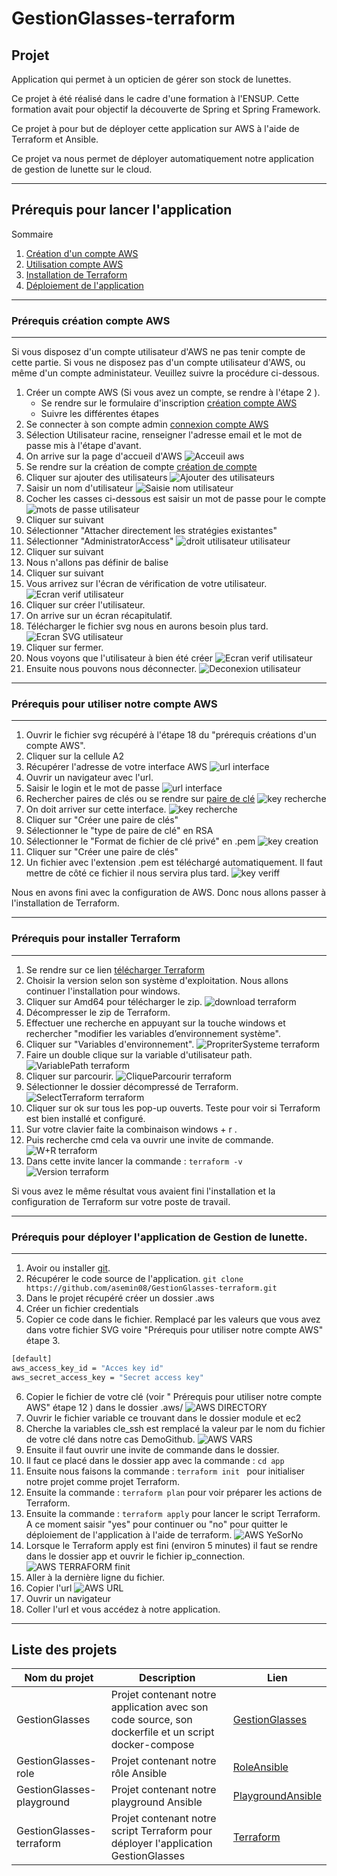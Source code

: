 # GestionGlasses-terraform

## Projet

Application qui permet à un opticien de gérer son stock de lunettes.

Ce projet à été réalisé dans le cadre d'une formation à l'ENSUP. Cette formation avait pour objectif la découverte de Spring et Spring Framework.

Ce projet à pour but de déployer cette application sur AWS à l'aide de Terraform et Ansible.

Ce projet va nous permet de déployer automatiquement notre application de gestion de lunette sur le cloud.

---
## Prérequis pour lancer l'application

Sommaire
 1. [Création d'un compte AWS](#compteAws)
 2. [Utilisation compte AWS](#utiliseAws)
 3. [Installation de Terraform](#Terraform)
 4. [Déploiement de l'application](#application)
---
<div id='compteAws'/>  

###  Prérequis création compte AWS
---

Si vous disposez d'un compte utilisateur d'AWS ne pas tenir compte de cette partie.
Si vous ne disposez pas d'un compte utilisateur d'AWS, ou même d'un compte administateur. Veuillez suivre la procédure ci-dessous. 

1. Créer un compte AWS (Si vous avez un compte, se rendre à l'étape 2 ).
   * Se rendre sur le formulaire d'inscription [création compte AWS](https://portal.aws.amazon.com/billing/signup#/start)
   * Suivre les différentes étapes
2. Se connecter à son compte admin [connexion compte AWS](https://signin.aws.amazon.com/signin?redirect_uri=https%3A%2F%2Fconsole.aws.amazon.com%2Fconsole%2Fhome%3Ffromtb%3Dtrue%26hashArgs%3D%2523%26isauthcode%3Dtrue%26state%3DhashArgsFromTB_us-east-1_1364f022c298248e&client_id=arn%3Aaws%3Asignin%3A%3A%3Aconsole%2Fcanvas&forceMobileApp=0&code_challenge=Iek71FrUBznRGJisNydtG-2W9M0Nqqni3lZW_1hH0lA&code_challenge_method=SHA-256)
3. Sélection Utilisateur racine, renseigner l'adresse email et le mot de passe mis à l'étape d'avant.
4. On arrive sur la page d'accueil d'AWS
![Acceuil aws](https://github.com/asemin08/GestionGlasses-terraform/blob/main/imgs_reamde/AccueilAWS.png)
5. Se rendre sur la création de compte [création de compte](https://console.aws.amazon.com/iamv2/home?#/users)
6. Cliquer sur ajouter des utilisateurs
![Ajouter des utilisateurs](https://github.com/asemin08/GestionGlasses-terraform/blob/main/imgs_reamde/AjoutUtilisateur.png)
7. Saisir un nom d'utilisateur
![Saisie nom utilisateur](https://github.com/asemin08/GestionGlasses-terraform/blob/main/imgs_reamde/SaisieUtilisateur.png)
8. Cocher les casses ci-dessous est saisir un mot de passe pour le compte
![mots de passe utilisateur](https://github.com/asemin08/GestionGlasses-terraform/blob/main/imgs_reamde/MDPUtilisateur.png)
9. Cliquer sur suivant
10. Sélectionner "Attacher directement les stratégies existantes"
11. Sélectionner "AdministratorAccess"
![droit utilisateur utilisateur](https://github.com/asemin08/GestionGlasses-terraform/blob/main/imgs_reamde/DroitUtilisateur.png)
12. Cliquer sur suivant 
13. Nous n'allons pas définir de balise 
14. Cliquer sur suivant
15. Vous arrivez sur l'écran de vérification de votre utilisateur.
![Ecran verif utilisateur](https://github.com/asemin08/GestionGlasses-terraform/blob/main/imgs_reamde/VerifUtilisateur.png)
16. Cliquer sur créer l'utilisateur.
17. On arrive sur un écran récapitulatif.
18. Télécharger le fichier svg nous en aurons besoin plus tard.
![Ecran SVG utilisateur](https://github.com/asemin08/GestionGlasses-terraform/blob/main/imgs_reamde/EcranSVG.png)
19. Cliquer sur fermer.
20. Nous voyons que l'utilisateur à bien été créer
![Ecran verif utilisateur](https://github.com/asemin08/GestionGlasses-terraform/blob/main/imgs_reamde/UtilisateurCreer.png)
21. Ensuite nous pouvons nous déconnecter.
![Deconexion utilisateur](https://github.com/asemin08/GestionGlasses-terraform/blob/main/imgs_reamde/Deconnexion.png)
---
<div id='utiliseAws'/>  

###  Prérequis pour utiliser notre compte AWS
--- 
1. Ouvrir le fichier svg récupéré à l'étape 18 du "prérequis créations d'un compte AWS".
2. Cliquer sur la cellule A2 
3. Récupérer l'adresse de votre interface AWS
![url interface](https://github.com/asemin08/GestionGlasses-terraform/blob/main/imgs_reamde/interfaceAWS.png)
4. Ouvrir un navigateur avec l'url.
5. Saisir le login et le mot de passe 
![url interface](https://github.com/asemin08/GestionGlasses-terraform/blob/main/imgs_reamde/interfaceAWS.png)
6. Rechercher paires de clés ou se rendre sur [paire de clé](https://console.aws.amazon.com/ec2/v2/home?region=us-east-1#KeyPairs:)
![key recherche](https://github.com/asemin08/GestionGlasses-terraform/blob/main/imgs_reamde/KeyRecherche.png)
7. On doit arriver sur cette interface.
![key recherche](https://github.com/asemin08/GestionGlasses-terraform/blob/main/imgs_reamde/interfaceKey.png)
8. Cliquer sur "Créer une paire de clés"
9. Sélectionner le "type de paire de clé" en RSA
10. Sélectionner le "Format de fichier de clé privé" en .pem
![key creation](https://github.com/asemin08/GestionGlasses-terraform/blob/main/imgs_reamde/CrerKey.png)
11. Cliquer sur "Créer une paire de clés"
12. Un fichier avec l'extension .pem est téléchargé automatiquement. Il faut mettre de côté ce fichier il nous servira plus tard.
![key veriff](https://github.com/asemin08/GestionGlasses-terraform/blob/main/imgs_reamde/VerifKey.png)

Nous en avons fini avec la configuration de AWS. Donc nous allons passer à l'installation de Terraform.

---
<div id='Terraform'/>  

###  Prérequis pour installer Terraform
---

1. Se rendre sur ce lien [télécharger Terraform](https://www.terraform.io/downloads)
2. Choisir la version selon son système d'exploitation.
Nous allons continuer l'installation pour windows.
3. Cliquer sur Amd64 pour télécharger le zip.
![download terraform](https://github.com/asemin08/GestionGlasses-terraform/blob/main/imgs_reamde/DownloadTerraform.png)
4. Décompresser le zip de Terraform.
5. Effectuer une recherche en appuyant sur la touche windows et rechercher "modifier les variables d’environnement système".
6. Cliquer sur "Variables d'environnement".
![PropriterSysteme terraform](https://github.com/asemin08/GestionGlasses-terraform/blob/main/imgs_reamde/PropriterSysteme.png)
7. Faire un double clique sur la variable d'utilisateur path.
![VariablePath terraform](https://github.com/asemin08/GestionGlasses-terraform/blob/main/imgs_reamde/VariablePath.png)
8. Cliquer sur parcourir.
![CliqueParcourir terraform](https://github.com/asemin08/GestionGlasses-terraform/blob/main/imgs_reamde/CliqueParcourir.png)
9. Sélectionner le dossier décompressé de Terraform.
![SelectTerraform terraform](https://github.com/asemin08/GestionGlasses-terraform/blob/main/imgs_reamde/SelectTerraform.png)
10. Cliquer sur ok sur tous les pop-up ouverts.
Teste pour voir si Terraform est bien installé et configuré.
11. Sur votre clavier faite la combinaison windows + r .
12. Puis recherche cmd cela va ouvrir une invite de commande.
![W+R terraform](https://github.com/asemin08/GestionGlasses-terraform/blob/main/imgs_reamde/W+R.png)
13. Dans cette invite lancer la commande : ```terraform -v```
![Version terraform](https://github.com/asemin08/GestionGlasses-terraform/blob/main/imgs_reamde/TerraVersion.png)

Si vous avez le même résultat vous avaient fini l'installation et la configuration de Terraform sur votre poste de travail.

--- 
<div id='application'/> 
 
###  Prérequis pour déployer l'application de Gestion de lunette.
---

1. Avoir ou installer [git](https://git-scm.com/downloads).
2. Récupérer le code source de l'application.
```git clone https://github.com/asemin08/GestionGlasses-terraform.git```
3. Dans le projet récupéré créer un dossier .aws
4. Créer un fichier credentials
5. Copier ce code dans le fichier. Remplacé par les valeurs que vous avez dans votre fichier SVG voire "Prérequis pour utiliser notre compte AWS" étape 3.
```sh
[default]
aws_access_key_id = "Acces key id"
aws_secret_access_key = "Secret access key"
```
6. Copier le fichier de votre clé (voir " Prérequis pour utiliser notre compte AWS" étape 12 ) dans le dossier .aws/
![AWS DIRECTORY](https://github.com/asemin08/GestionGlasses-terraform/blob/main/imgs_reamde/AwsDirectory.png)
7. Ouvrir le fichier variable ce trouvant dans le dossier module et ec2
8. Cherche la variables cle_ssh est remplacé la valeur par le nom du fichier de votre clé dans notre cas DemoGithub.
![AWS VARS](https://github.com/asemin08/GestionGlasses-terraform/blob/main/imgs_reamde/VariableModif.png)
9. Ensuite il faut ouvrir une invite de commande dans le dossier.
10. Il faut ce placé dans le dossier app avec la commande : ```cd app```
11. Ensuite nous faisons la commande :  ```terraform init ``` pour initialiser notre projet comme projet Terraform.
12. Ensuite la commande : ```terraform plan``` pour voir préparer les actions de Terraform.
13. Ensuite la commande : ```terraform apply``` pour lancer le script Terraform.
A ce moment saisir "yes" pour continuer ou "no" pour quitter le déploiement de l'application à l'aide de terraform.
![AWS YeSorNo](https://github.com/asemin08/GestionGlasses-terraform/blob/main/imgs_reamde/YesOrNot.png)
14. Lorsque le Terraform apply est fini (environ 5 minutes) il faut se rendre dans le dossier app et ouvrir le fichier ip_connection.
![AWS TERRAFORM finit](https://github.com/asemin08/GestionGlasses-terraform/blob/main/imgs_reamde/Deployfin.png)
15. Aller à la dernière ligne du fichier.
16. Copier l'url
![AWS URL](https://github.com/asemin08/GestionGlasses-terraform/blob/main/imgs_reamde/url_dispo.png)
17. Ouvrir un navigateur 
18. Coller l'url et vous accédez à notre application.
---
## Liste des projets

Nom du projet | Description | Lien
---|---|----
GestionGlasses | Projet contenant notre application avec son code source, son dockerfile et un script docker-compose | [GestionGlasses](https://github.com/brikema/GestionGlasses)
GestionGlasses-role | Projet contenant notre rôle Ansible | [RoleAnsible](https://github.com/asemin08/GestionGlasses-role)
GestionGlasses-playground | Projet contenant notre playground Ansible | [PlaygroundAnsible](https://github.com/asemin08/GestionGlasses-playground)
GestionGlasses-terraform | Projet contenant notre script Terraform pour déployer l'application GestionGlasses | [Terraform](https://github.com/asemin08/GestionGlasses-terraform)
